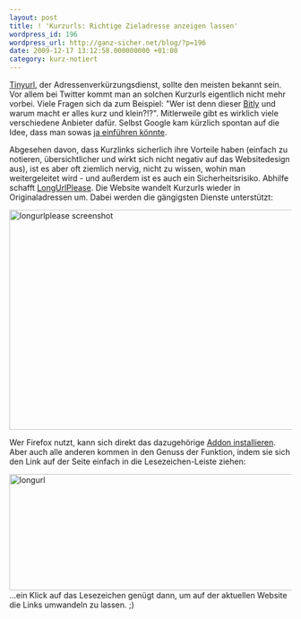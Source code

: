```yaml
---
layout: post
title: ! 'Kurzurls: Richtige Zieladresse anzeigen lassen'
wordpress_id: 196
wordpress_url: http://ganz-sicher.net/blog/?p=196
date: 2009-12-17 13:12:58.000000000 +01:00
category: kurz-notiert
---
```

[Tinyurl](http://tinyurl.com/), der Adressenverkürzungsdienst, sollte den meisten bekannt sein. Vor allem bei Twitter kommt man an solchen Kurzurls eigentlich nicht mehr vorbei. Viele Fragen sich da zum Beispiel: "Wer ist denn dieser <a href="http://bit.ly/">Bitly</a> und warum macht er alles kurz und klein?!?". Mitlerweile gibt es wirklich viele verschiedene Anbieter dafür. Selbst Google kam kürzlich spontan auf die Idee, dass man sowas <a href="http://goo.gl/">ja einführen könnte</a>.

Abgesehen davon, dass Kurzlinks sicherlich ihre Vorteile haben (einfach zu notieren, übersichtlicher und wirkt sich nicht negativ auf das Websitedesign aus), ist es aber oft ziemlich nervig, nicht zu wissen, wohin man weitergeleitet wird - und außerdem ist es auch ein Sicherheitsrisiko.
Abhilfe schafft <a href="http://www.longurlplease.com/">LongUrlPlease</a>. Die Website wandelt Kurzurls wieder in Originaladressen um. Dabei werden die gängigsten Dienste unterstützt:

<img class="borderimg" title="longurlplease screenshot" src="{{site.url}}/wp-content/uploads/shorturlplease-screenshot.jpg" alt="longurlplease screenshot" width="608" height="393" />

Wer Firefox nutzt, kann sich direkt das dazugehörige <a href="https://addons.mozilla.org/en-US/firefox/addon/9549?version=0.4.1" target="_blank">Addon installieren</a>. Aber auch alle anderen kommen in den Genuss der Funktion, indem sie sich den Link auf der Seite einfach in die Lesezeichen-Leiste ziehen:

<img class="borderimg" title="longurl" src="{{site.url}}/wp-content/uploads/longurl.jpg" alt="longurl" width="543" height="208" />
...ein Klick auf das Lesezeichen genügt dann, um auf der aktuellen Website die Links umwandeln zu lassen. ;)
